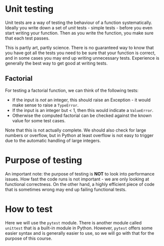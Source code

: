 # Unit testing

Unit tests are a way of testing the behaviour of a function systematically.  Ideally you write down a set of *unit* tests - simple tests - before you even start writing your function.  Then as you write the function, you make sure that each test passes.

This is partly art, partly science.  There is no guaranteed way to know that you have got all the tests you need to be sure that your function is correct, and in some cases you may end up writing unnecessary tests.  Experience is generally the best way to get good at writing tests.

## Factorial

For testing a factorial function, we can think of the following tests:

- If the input is *not* an integer, this should raise an Exception - it would make sense to raise a `TypeError`.
- If the input is an integer but < 1, then this would indicate a `ValueError`.
- Otherwise the computed factorial can be checked against the known value for some test cases.

Note that this is not actually complete.  We should also check for large numbers or overflow, but in Python at least overflow is not easy to trigger due to the automatic handling of large integers.

# Purpose of testing

An important note: the purpose of testing is **NOT** to look into performance issues.  How fast the code runs is not important - we are only looking at functional correctness.  On the other hand, a highly efficient piece of code that is sometimes wrong may end up failing functional tests.

# How to test

Here we will use the `pytest` module.  There is another module called `unittest` that is a built-in module in Python.  However, `pytest` offers some easier syntax and is generally easier to use, so we will go with that for the purpose of this course.

